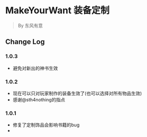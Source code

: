 # MakeYourWant 装备定制
> By 东风有意

## Change Log
### 1.0.3
- 避免对新出的神书生效
### 1.0.2
- 现在可以只对玩家制作的装备生效了(也可以选择对所有物品生效)
- 感谢@sth4nothing的指点
### 1.0.1
- 修复了定制饰品会影响书籍的bug
- 